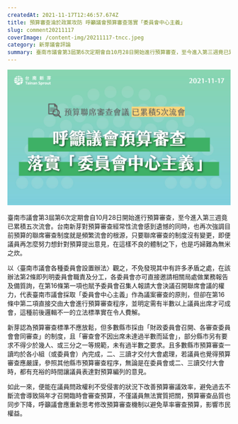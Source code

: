 ```yaml
---
createdAt: 2021-11-17T12:46:57.674Z
title: 預算審查淪於政黨攻防 呼籲議會預算審查落實「委員會中心主義」
slug: comment20211117
coverImage: /content-img/20211117-tncc.jpeg
category: 新芽議會評論
summary: 臺南市議會第3屆第6次定期會自10月28日開始進行預算審查，至今進入第三週竟已累積五次流會。台南新芽對預算審查經常性流會感到遺憾的同時，也再次強調目前預算的聯席審查制度就是頻繁流會的根源，只要聯席審查的制度沒有變更，即便議員再怎麼努力想針對預算提出意見，在這樣不良的體制之下，也是巧婦難為無米之炊。
---
```

![](/content-img/20211117-tncc.jpeg)

臺南市議會第3屆第6次定期會自10月28日開始進行預算審查，至今進入第三週竟已累積五次流會。台南新芽對預算審查經常性流會感到遺憾的同時，也再次強調目前預算的聯席審查制度就是頻繁流會的根源，只要聯席審查的制度沒有變更，即便議員再怎麼努力想針對預算提出意見，在這樣不良的體制之下，也是巧婦難為無米之炊。

以〈臺南市議會各種委員會設置辦法〉觀之，不免發現其中有許多矛盾之處，在該辦法第2條即列明委員會職責及分工，各委員會亦可直接邀請相關局處做業務報告及備質詢，在第16條第一項也賦予委員會召集人報請大會決議召開聯席會議的權力，代表臺南市議會採取「委員會中心主義」作為議案審查的原則，但卻在第16條中第二項直接交由大會進行預算審查程序，並明定需有半數以上議員出席才可成會，這種前後邏輯不一的立法標準實在令人費解。

新芽認為預算審查標準不應放鬆，但多數縣市採由「財政委員會召開、各審查委員會會同審查」的制度，且「審查會不因出席未達過半數而延會」，部分縣市另有要求不得少於幾人、或三分之一等規範，未有過半數之要求。且多數縣市預算審查一讀均於各小組（或委員會）內完成，二、三讀才交付大會處理，若議員也覺得預算審查應嚴謹，參照其他縣市預算審查程序，無論是在委員會或二、三讀交付大會時，都有充裕的時間讓議員表達對預算編列的意見。

如此一來，便能在議員問政權利不受侵害的狀況下改善預算審議效率，避免過去不斷流會導致隔年才召開臨時會審查預算，不僅議員無法實質把關，預算審查品質也同步下降，呼籲議會應重新思考修改預算審查機制以避免草率審查預算，影響市民權益。